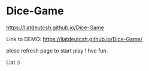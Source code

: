 # Dice-Game
https://liatdeutcsh.github.io/Dice-Game

Link to DEMO:
https://liatdeutcsh.github.io/Dice-Game/

plese refresh page to start play ! hve fun.

Liat :)
